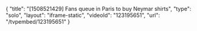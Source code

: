 {
    "title": "[1508521429] Fans queue in Paris to buy Neymar shirts",
    "type": "solo",
    "layout": "iframe-static",
    "videoId": "123195651",
    "url": "\/tvpembed\/123195651"
}
